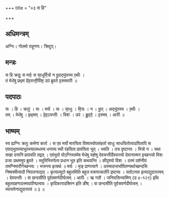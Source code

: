 +++
title = "०३ स हि"

+++
## अधिमन्त्रम्
अग्निः। गोतमो राहूगणः। त्रिष्टुप्।

## मन्त्रः
स हि क्रतुः॒ स मर्यः॒ स सा॒धुर्मि॒त्रो न भू॒दद्भु॑तस्य र॒थीः ।  
तं मेधे॑षु प्रथ॒मं दे॑व॒यन्ती॒र्विश॒ उप॑ ब्रुवते द॒स्ममारीः॑ ॥

## पदपाठः
सः । हि । क्रतुः॑ । सः । मर्यः॑ । सः । सा॒धुः । मि॒त्रः । न । भू॒त् । अद्भु॑तस्य । र॒थीः ।  
तम् । मेधे॑षु । प्र॒थ॒मम् । दे॒व॒ऽयन्तीः । विशः॑ । उप॑ । ब्रु॒व॒ते॒ । द॒स्मम् । आरीः॑ ॥

## भाष्यम्
स्य ह्यग्निः क्रतुः कर्मणां कर्ता । स एव मर्यो मारयिता विश्वस्योपसंहर्ता साधुः साधयितोत्पादयितापि स एवाद्भुतस्याभूतस्यालब्धस्य धनस्य रथी रंहयिता प्रापयिता भूत् । भवति । तत्र दृष्टान्तः । मित्रो न । यथा सखा दनानि प्रापयति तद्वत् । एवंभूतो योऽग्निस्तमेव मेधेषु यज्ञेषु देवयन्तीर्देवयन्त्यो देवानात्मन इच्छन्त्यो विशः प्रजाः प्रथममुप ब्रुवते । स्तुतिभिरुपेत्य प्रधान भूत इति कथयन्ति । कीदृश्यो विशः । दस्मं दर्शनीयं तमग्निमारीर्गच्छन्त्यः । भजन्त्य इत्यर्थः ॥ मर्यः । मृङ् प्राणत्यागे । अस्मादन्तर्भावितण्यर्थाच्छन्दसि निष्वर्क्येत्यादौ निपातनाद्यत् । कृत्यल्युटो बहुलमिति बहुल वचनात्कर्तरि द्रष्टव्यः । यतोऽनाव इत्याद्युदात्तत्वम् । देवयन्तीः । वा छन्दसीति पूर्वसवर्णदीर्घत्वम् । आरीः । ऋ गतौ । जनिघसिभ्यामिण् (उ ४-१२९) इथि बहुलग्रहणादस्मादपीण्प्रत्ययः । कृदिकारादक्तिन इति ङीष् । वा छन्दसीति पूर्वसवर्णदीर्घत्वम् । व्यत्ययेनाद्युदात्तत्वं ॥ ३ ॥